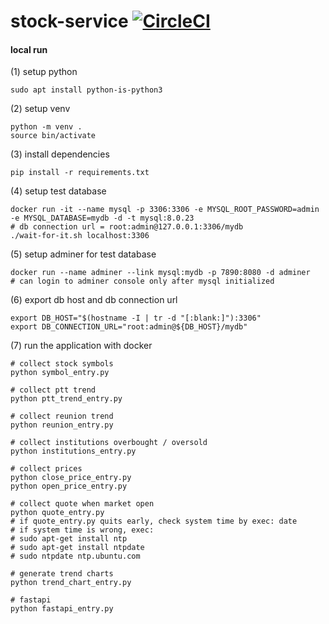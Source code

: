 # stock-service [![CircleCI](https://circleci.com/gh/deersheep330/stock-service.svg?style=shield)](https://app.circleci.com/pipelines/github/deersheep330/stock-service)

#### local run

(1) setup python
```
sudo apt install python-is-python3
```

(2) setup venv
```
python -m venv .
source bin/activate
```

(3) install dependencies
```
pip install -r requirements.txt
```

(4) setup test database
```
docker run -it --name mysql -p 3306:3306 -e MYSQL_ROOT_PASSWORD=admin -e MYSQL_DATABASE=mydb -d -t mysql:8.0.23
# db connection url = root:admin@127.0.0.1:3306/mydb
./wait-for-it.sh localhost:3306
```

(5) setup adminer for test database
```
docker run --name adminer --link mysql:mydb -p 7890:8080 -d adminer
# can login to adminer console only after mysql initialized
```

(6) export db host and db connection url
```
export DB_HOST="$(hostname -I | tr -d "[:blank:]"):3306"
export DB_CONNECTION_URL="root:admin@${DB_HOST}/mydb"
```

(7) run the application with docker
```
# collect stock symbols
python symbol_entry.py

# collect ptt trend
python ptt_trend_entry.py

# collect reunion trend
python reunion_entry.py

# collect institutions overbought / oversold
python institutions_entry.py

# collect prices
python close_price_entry.py
python open_price_entry.py

# collect quote when market open
python quote_entry.py
# if quote_entry.py quits early, check system time by exec: date
# if system time is wrong, exec:
# sudo apt-get install ntp
# sudo apt-get install ntpdate
# sudo ntpdate ntp.ubuntu.com

# generate trend charts
python trend_chart_entry.py

# fastapi
python fastapi_entry.py
```